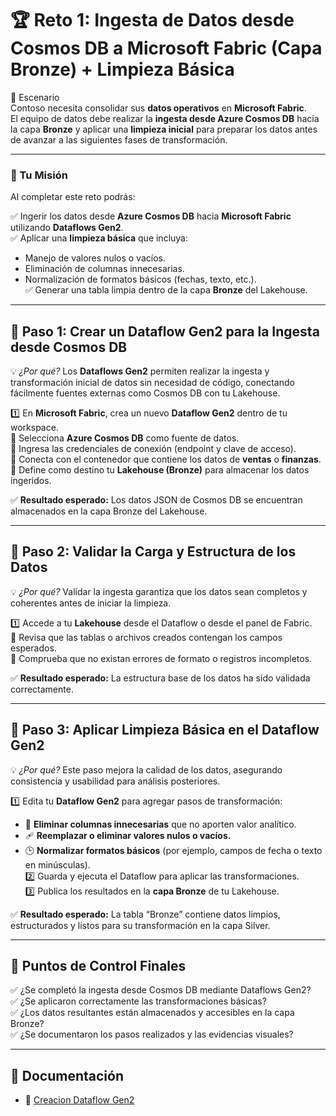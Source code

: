 # 🏆 Reto 1: Ingesta de Datos desde Cosmos DB a Microsoft Fabric (Capa Bronze) + Limpieza Básica  

📖 Escenario  
Contoso necesita consolidar sus **datos operativos** en **Microsoft Fabric**.  
El equipo de datos debe realizar la **ingesta desde Azure Cosmos DB** hacia la capa **Bronze** y aplicar una **limpieza inicial** para preparar los datos antes de avanzar a las siguientes fases de transformación.  

---

### 🎯 Tu Misión  
Al completar este reto podrás:  

✅ Ingerir los datos desde **Azure Cosmos DB** hacia **Microsoft Fabric** utilizando **Dataflows Gen2**.  
✅ Aplicar una **limpieza básica** que incluya:  
- Manejo de valores nulos o vacíos.  
- Eliminación de columnas innecesarias.  
- Normalización de formatos básicos (fechas, texto, etc.).  
✅ Generar una tabla limpia dentro de la capa **Bronze** del Lakehouse.  

---

## 🚀 Paso 1: Crear un Dataflow Gen2 para la Ingesta desde Cosmos DB  
💡 *¿Por qué?* Los **Dataflows Gen2** permiten realizar la ingesta y transformación inicial de datos sin necesidad de código, conectando fácilmente fuentes externas como Cosmos DB con tu Lakehouse.  

1️⃣ En **Microsoft Fabric**, crea un nuevo **Dataflow Gen2** dentro de tu workspace.  
🔹 Selecciona **Azure Cosmos DB** como fuente de datos.  
🔹 Ingresa las credenciales de conexión (endpoint y clave de acceso).  
🔹 Conecta con el contenedor que contiene los datos de **ventas** o **finanzas**.  
🔹 Define como destino tu **Lakehouse (Bronze)** para almacenar los datos ingeridos.  

✅ **Resultado esperado:** Los datos JSON de Cosmos DB se encuentran almacenados en la capa Bronze del Lakehouse.  

---

## 🚀 Paso 2: Validar la Carga y Estructura de los Datos  
💡 *¿Por qué?* Validar la ingesta garantiza que los datos sean completos y coherentes antes de iniciar la limpieza.  

1️⃣ Accede a tu **Lakehouse** desde el Dataflow o desde el panel de Fabric.  
🔹 Revisa que las tablas o archivos creados contengan los campos esperados.  
🔹 Comprueba que no existan errores de formato o registros incompletos.  

✅ **Resultado esperado:** La estructura base de los datos ha sido validada correctamente.  

---

## 🚀 Paso 3: Aplicar Limpieza Básica en el Dataflow Gen2  
💡 *¿Por qué?* Este paso mejora la calidad de los datos, asegurando consistencia y usabilidad para análisis posteriores.  

1️⃣ Edita tu **Dataflow Gen2** para agregar pasos de transformación:  
   - 🧹 **Eliminar columnas innecesarias** que no aporten valor analítico.  
   - 🩹 **Reemplazar o eliminar valores nulos o vacíos.**  
   - 🕒 **Normalizar formatos básicos** (por ejemplo, campos de fecha o texto en minúsculas).  
2️⃣ Guarda y ejecuta el Dataflow para aplicar las transformaciones.  
3️⃣ Publica los resultados en la **capa Bronze** de tu Lakehouse.  

✅ **Resultado esperado:** La tabla “Bronze” contiene datos limpios, estructurados y listos para su transformación en la capa Silver.  

---

## 🏁 Puntos de Control Finales  

✅ ¿Se completó la ingesta desde Cosmos DB mediante Dataflows Gen2?  
✅ ¿Se aplicaron correctamente las transformaciones básicas?  
✅ ¿Los datos resultantes están almacenados y accesibles en la capa Bronze?  
✅ ¿Se documentaron los pasos realizados y las evidencias visuales?  

---

## 📝 Documentación  


- 📄 [Creacion Dataflow Gen2](https://learn.microsoft.com/es-mx/fabric/data-factory/create-first-dataflow-gen2)



